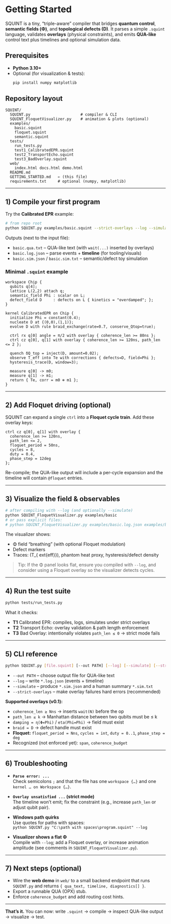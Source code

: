 # Getting Started

SQUINT is a tiny, “triple-aware” compiler that bridges **quantum control**, **semantic fields (Φ)**, and **topological defects (D)**. It parses a simple `.squint` language, validates **overlays** (physical constraints), and emits **QUA-like** control text plus timelines and optional simulation data.

## Prerequisites

- **Python 3.10+**
- Optional (for visualization & tests):
  ```bash
  pip install numpy matplotlib
  ```

## Repository layout

```
SQUINT/
  SQUINT.py                      # compiler & CLI
  SQUINT_FloquetVisualizer.py    # animation & plots (optional)
  examples/
    basic.squint
    floquet.squint
    semantic.squint
  tests/
    run_tests.py
    test1_CalibratedEPR.squint
    test2_TransportEcho.squint
    test3_BadOverlay.squint
  web/
    index.html docs.html demo.html
  README.md
  GETTING_STARTED.md   ← (this file)
  requirements.txt     # optional (numpy, matplotlib)
```

---

## 1) Compile your first program

Try the **Calibrated EPR** example:

```bash
# from repo root
python SQUINT.py examples/basic.squint --strict-overlays --log --simulate
```

Outputs (next to the input file):

- `basic.qua.txt` – QUA-like text (with `wait(...)` inserted by overlays)
- `basic.log.json` – parse events + **timeline** (for tooling/visuals)
- `basic.sim.json` / `basic.sim.txt` – semantic/defect toy simulation

### Minimal `.squint` example

```squint
workspace Chip {
  qubits q[4];
  lattice L(2,2) attach q;
  semantic_field Phi : scalar on L;
  defect_field D     : defects on L { kinetics = "overdamped"; };
}

kernel CalibratedEPR on Chip {
  initialize Phi = constant(0.4);
  nucleate D at {(0,0),(1,1)}; 
  evolve D with rule braid_exchange(rate=0.7, conserve_Qtop=true);

  ctrl rx q[0] angle = π/2 with overlay { coherence_len >= 80ns };
  ctrl cz q[0], q[1] with overlay { coherence_len >= 120ns, path_len <= 2 };

  quench δQ_top = inject(D, amount=0.02);
  observe T_eff into Te with corrections { defects=D, field=Phi };
  hysteresis_trace(D, window=3);

  measure q[0] -> m0;
  measure q[1] -> m1;
  return { Te, corr = m0 ⊕ m1 };
}
```

---

## 2) Add Floquet driving (optional)

SQUINT can expand a single `ctrl` into a **Floquet cycle train**. Add these overlay keys:

```squint
ctrl cz q[0], q[1] with overlay {
  coherence_len >= 120ns,
  path_len <= 2,
  floquet_period = 50ns,
  cycles = 8,
  duty = 0.4,
  phase_step = 12deg
};
```

Re-compile; the QUA-like output will include a per-cycle expansion and the timeline will contain `@floquet` entries.

---

## 3) Visualize the field & observables

```bash
# after compiling with --log (and optionally --simulate)
python SQUINT_FloquetVisualizer.py examples/basic
# or pass explicit files:
# python SQUINT_FloquetVisualizer.py examples/basic.log.json examples/basic.sim.json
```

The visualizer shows:

- Φ field “breathing” (with optional Floquet modulation)
- Defect markers
- Traces: \(T_{	ext{eff}}\), phantom heat proxy, hysteresis/defect density

> Tip: If the Φ panel looks flat, ensure you compiled with `--log`, and consider using a Floquet overlay so the visualizer detects cycles.

---

## 4) Run the test suite

```bash
python tests/run_tests.py
```

What it checks:

- **T1** Calibrated EPR: compiles, logs, simulates under strict overlays  
- **T2** Transport Echo: overlay validation & path length enforcement  
- **T3** Bad Overlay: intentionally violates `path_len ≤ 0` → strict mode fails

---

## 5) CLI reference

```bash
python SQUINT.py [file.squint] [--out PATH] [--log] [--simulate] [--strict-overlays]
```

- `--out PATH` – choose output file for QUA-like text  
- `--log` – write `*.log.json` (events + timeline)  
- `--simulate` – produce `*.sim.json` and a human summary `*.sim.txt`  
- `--strict-overlays` – make overlay failures hard errors (recommended)

**Supported overlays (v0.1):**

- `coherence_len ≥ Nns` → inserts `wait(N)` before the op  
- `path_len ≤ k` → Manhattan distance between two qubits must be ≤ k  
- `damping = η(Φ=Phi)` / `eta(Phi=Phi)` → field must exist  
- `braid = D` → defect handle must exist  
- **Floquet:** `floquet_period = Nns`, `cycles = int`, `duty = 0..1`, `phase_step = deg`  
- Recognized (not enforced yet): `span`, `coherence_budget`

---

## 6) Troubleshooting

- **`Parse error: ...`**  
  Check semicolons `;` and that the file has one `workspace {…}` and one `kernel … on Workspace {…}`.

- **`Overlay unsatisfied ...` (strict mode)**  
  The timeline won’t emit; fix the constraint (e.g., increase `path_len` or adjust qubit pair).

- **Windows path quirks**  
  Use quotes for paths with spaces:  
  `python SQUINT.py "C:\path with spaces\program.squint" --log`

- **Visualizer shows a flat Φ**  
  Compile with `--log`; add a Floquet overlay, or increase animation amplitude (see comments in `SQUINT_FloquetVisualizer.py`).

---

## 7) Next steps (optional)

- Wire the **web demo** in `web/` to a small backend endpoint that runs `SQUINT.py` and returns `{ qua_text, timeline, diagnostics[] }`.  
- Export a runnable QUA (OPX) stub.  
- Enforce `coherence_budget` and add routing cost hints.

---

**That’s it.** You can now: write `.squint` → compile → inspect QUA-like output → visualize → test.
